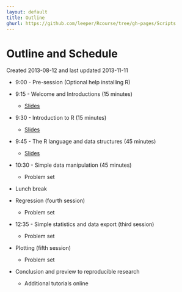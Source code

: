 ```yaml
---
layout: default
title: Outline
ghurl: https://github.com/leeper/Rcourse/tree/gh-pages/Scripts
---
```


# Outline and Schedule #

Created 2013-08-12 and last updated 2013-11-11

* 9:00 - Pre-session (Optional help installing R)

* 9:15 - Welcome and Introductions (15 minutes)
  * [Slides](Slides/Welcome.pdf)

* 9:30 - Introduction to R (15 minutes)
  * [Slides](Slides/Introduction.pdf)

* 9:45 - The R language and data structures (45 minutes)
  * [Slides](Slides/R_Basics.pdf)

* 10:30 - Simple data manipulation (45 minutes)

  * Problem set <!--Reading in data, character/factor, save/write.csv-->

* Lunch break

* Regression (fourth session)

  * Problem set <!--Regression assumptions, specification, predictions-->

* 12:35 - Simple statistics and data export (third session)

  * Problem set <!--Work with real data, export results-->

* Plotting (fifth session)

  * Problem set <!--Descriptive plotting and regression plotting-->

* Conclusion and preview to reproducible research

  * Additional tutorials online
